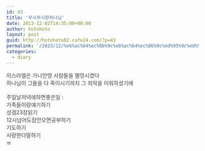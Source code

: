 ```yaml
---
id: 43
title: '무시무시한하나님'
date: 2013-12-02T14:35:00+00:00
author: hotohoto
layout: post
guid: http://hotohoto82.cafe24.com/?p=43
permalink: '/2013/12/%eb%ac%b4%ec%8b%9c%eb%ac%b4%ec%8b%9c%ed%95%9c%ed%95%98%eb%82%98%eb%8b%98/'
categories:
  - diary
---
```



<p>
  <span style="color: rgb(64, 64, 64);">이스라엘은 가나안땅 사람들을 멸망시켰다</span><br style="color: rgb(64, 64, 64);" /><span style="color: rgb(64, 64, 64);">하나님이 그들을 다 죽이시기까지 그 죄악을 미워하셨기에</span><br style="color: rgb(64, 64, 64);" /><br style="color: rgb(64, 64, 64);" /><span style="color: rgb(64, 64, 64);">주일날저녁에하면좋은일 :&nbsp;</span><br style="color: rgb(64, 64, 64);" /><span style="color: rgb(64, 64, 64);">가족들이랑얘기하기</span><br style="color: rgb(64, 64, 64);" /><span style="color: rgb(64, 64, 64);">성경23장읽기</span><br style="color: rgb(64, 64, 64);" /><span style="color: rgb(64, 64, 64);">12시넘어도잠안오면공부하기</span><br style="color: rgb(64, 64, 64);" /><span style="color: rgb(64, 64, 64);">기도하기</span><br style="color: rgb(64, 64, 64);" /><span style="color: rgb(64, 64, 64);">사랑한다말하기</span><br style="color: rgb(64, 64, 64);" /><span style="color: rgb(64, 64, 64);">ㅠ</span>
</p>